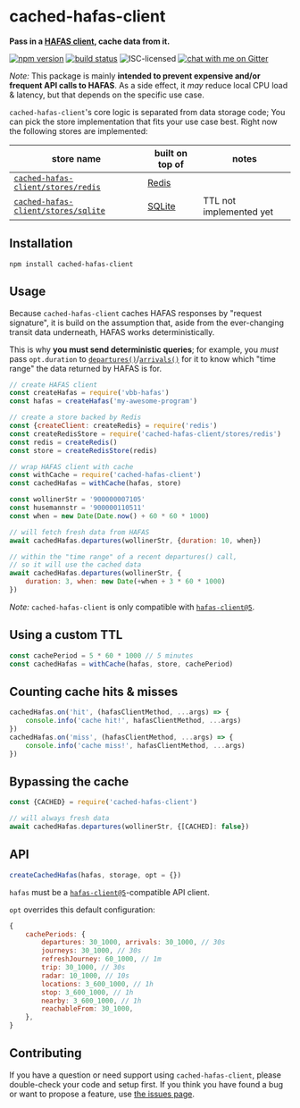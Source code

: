 # cached-hafas-client

**Pass in a [HAFAS client](https://github.com/public-transport/hafas-client/tree/5), cache data from it.**

[![npm version](https://img.shields.io/npm/v/cached-hafas-client.svg)](https://www.npmjs.com/package/cached-hafas-client)
[![build status](https://api.travis-ci.org/derhuerst/cached-hafas-client.svg?branch=master)](https://travis-ci.org/derhuerst/cached-hafas-client)
![ISC-licensed](https://img.shields.io/github/license/derhuerst/cached-hafas-client.svg)
[![chat with me on Gitter](https://img.shields.io/badge/chat%20with%20me-on%20gitter-512e92.svg)](https://gitter.im/derhuerst)

*Note:* This package is mainly **intended to prevent expensive and/or frequent API calls to HAFAS**. As a side effect, it *may* reduce local CPU load & latency, but that depends on the specific use case.

`cached-hafas-client`'s core logic is separated from data storage code; You can pick the store implementation that fits your use case best. Right now the following stores are implemented:

store name | built on top of | notes
-----------|-----------------|------
[`cached-hafas-client/stores/redis`](stores/redis.js) | [Redis](https://redis.io/) |
[`cached-hafas-client/stores/sqlite`](stores/sqlite.js) | [SQLite](https://www.sqlite.org/) | TTL not implemented yet


## Installation

```shell
npm install cached-hafas-client
```


## Usage

Because `cached-hafas-client` caches HAFAS responses by "request signature", it is build on the assumption that, aside from the ever-changing transit data underneath, HAFAS works deterministically.

This is why **you must send deterministic queries**; for example, you *must* pass `opt.duration` to [`departures()`](https://github.com/public-transport/hafas-client/blob/5/docs/departures.md)/[`arrivals()`](https://github.com/public-transport/hafas-client/blob/5/docs/arrivals.md) for it to know which "time range" the data returned by HAFAS is for.

```js
// create HAFAS client
const createHafas = require('vbb-hafas')
const hafas = createHafas('my-awesome-program')

// create a store backed by Redis
const {createClient: createRedis} = require('redis')
const createRedisStore = require('cached-hafas-client/stores/redis')
const redis = createRedis()
const store = createRedisStore(redis)

// wrap HAFAS client with cache
const withCache = require('cached-hafas-client')
const cachedHafas = withCache(hafas, store)

const wollinerStr = '900000007105'
const husemannstr = '900000110511'
const when = new Date(Date.now() + 60 * 60 * 1000)

// will fetch fresh data from HAFAS
await cachedHafas.departures(wollinerStr, {duration: 10, when})

// within the "time range" of a recent departures() call,
// so it will use the cached data
await cachedHafas.departures(wollinerStr, {
	duration: 3, when: new Date(+when + 3 * 60 * 1000)
})
```

*Note:* `cached-hafas-client` is only compatible with [`hafas-client@5`](https://github.com/public-transport/hafas-client/tree/5).

## Using a custom TTL

```js
const cachePeriod = 5 * 60 * 1000 // 5 minutes
const cachedHafas = withCache(hafas, store, cachePeriod)
```

## Counting cache hits & misses

```js
cachedHafas.on('hit', (hafasClientMethod, ...args) => {
	console.info('cache hit!', hafasClientMethod, ...args)
})
cachedHafas.on('miss', (hafasClientMethod, ...args) => {
	console.info('cache miss!', hafasClientMethod, ...args)
})
```

## Bypassing the cache

```js
const {CACHED} = require('cached-hafas-client')

// will always fresh data
await cachedHafas.departures(wollinerStr, {[CACHED]: false})
```


## API

```js
createCachedHafas(hafas, storage, opt = {})
```

`hafas` must be a [`hafas-client@5`](https://github.com/public-transport/hafas-client/tree/5)-compatible API client.

`opt` overrides this default configuration:

```js
{
	cachePeriods: {
		departures: 30_1000, arrivals: 30_1000, // 30s
		journeys: 30_1000, // 30s
		refreshJourney: 60_1000, // 1m
		trip: 30_1000, // 30s
		radar: 10_1000, // 10s
		locations: 3_600_1000, // 1h
		stop: 3_600_1000, // 1h
		nearby: 3_600_1000, // 1h
		reachableFrom: 30_1000,
	},
}
```


## Contributing

If you have a question or need support using `cached-hafas-client`, please double-check your code and setup first. If you think you have found a bug or want to propose a feature, use [the issues page](https://github.com/derhuerst/cached-hafas-client/issues).
